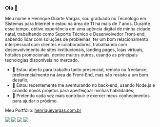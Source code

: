 
### Olá 👋
Meu nome é Henrique Duarte Vargas, sou graduado no Tecnólogo em Sistemas para Internet e estou na área de TI há mais de 7 anos. Durante esse tempo, obtive experiência em uma agência digital de minha cidade natal, trabalhando como Suporte Técnico e Desenvolvedor Front-end, sabendo lidar com soluções de problemas, ter um bom relacionamento interpessoal com clientes e colaboradores, trabalhando com desenvolvimento de sites institucionais, landing pages, lojas virtuais, hotsites promocionais, dentre muitos outros, usando as principais tecnologias disponíveis no mercado.

- 🔭 Estou aberto para trabalho tanto presencial, remoto ou freelance, preferencialmente na área de Front-End, mas não resisto a um bom desafio;
- 🌱 Estou recentemente me aventurando no back-end, usando Node.js e criando novos projetos para aperfeiçoar minhas habilidades;
- 🤝 Pretendo cada vez mais contribuir e exercer meus conhecimentos para ajudar o próximo.

<p>Meu Portfólio: <a href="https://www.henriquevargas.com.br" target="_blank" title="Acesse meu site">henriquevargas.com.br</a></p>

 [<img src="https://img.shields.io/badge/twitter-%231DA1F2.svg?&style=for-the-badge&logo=twitter&logoColor=white" />](https://twitter.com/henriquehdv)  [<img src="https://img.shields.io/badge/linkedin-%230077B5.svg?&style=for-the-badge&logo=linkedin&logoColor=white" />](https://www.linkedin.com/in/henrique-vargas-149002136/) [<img src = "https://img.shields.io/badge/instagram-%23E4405F.svg?&style=for-the-badge&logo=instagram&logoColor=white">](https://www.instagram.com/henriquehdv/) [<img src = "https://img.shields.io/badge/facebook-%231877F2.svg?&style=for-the-badge&logo=facebook&logoColor=white">](https://www.facebook.com/henrique.vargas.1238)

